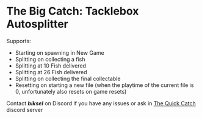 # The Big Catch: Tacklebox Autosplitter
Supports: 
- Starting on spawning in New Game
- Splitting on collecting a fish
- Splitting at 10 Fish delivered
- Splitting at 26 Fish delivered
- Splitting on collecting the final collectable
- Resetting on starting a new file (when the playtime of the current file is 0, unfortunately also resets on game resets)

Contact ***biksel*** on Discord if you have any issues or ask in [The Quick Catch](https://discord.gg/P8rTCEPTBK) discord server
